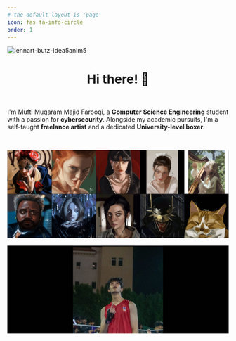 ```yaml
---
# the default layout is 'page'
icon: fas fa-info-circle
order: 1
---
```

![lennart-butz-idea5anim5](https://github.com/Muqaram0/Muqaram0/assets/130496042/f309e5c0-2a94-4a65-aae0-a80f51f2f9de)
<div align="center">
  <h1>Hi there! 👋 </h1>
</div>

<br>

I'm Mufti Muqaram Majid Farooqi, a **Computer Science Engineering** student with a passion for **cybersecurity**. Alongside my academic pursuits, I'm a self-taught **freelance artist** and a dedicated **University-level boxer**.


<br>

[![art](/assets/img/about/art.png)](https://fatcat_psd.artstation.com/)

![box](/assets/img/about/box.png)